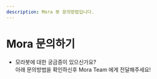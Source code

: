 ```yaml
---
description: Mora 봇 문의방법입니다.
---
```


# Mora 문의하기

- 모라봇에 대한 궁금증이 있으신가요?<br>아래 문의방법을 확인하신후 Mora Team 에게 전달해주세요!